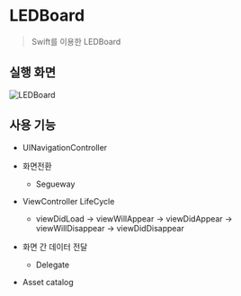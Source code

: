 # LEDBoard
  >Swift를 이용한 LEDBoard
## 실행 화면
![LEDBoard](https://user-images.githubusercontent.com/54833831/144190435-41b03c70-89b6-4f04-a35d-fe7903ad6460.gif)

## 사용 기능
+ UINavigationController
 
+ 화면전환
  + Segueway  

+ ViewController LifeCycle
  + viewDidLoad -> viewWillAppear -> viewDidAppear -> viewWillDisappear -> viewDidDisappear

+ 화면 간 데이터 전달
  + Delegate
 
+ Asset catalog
